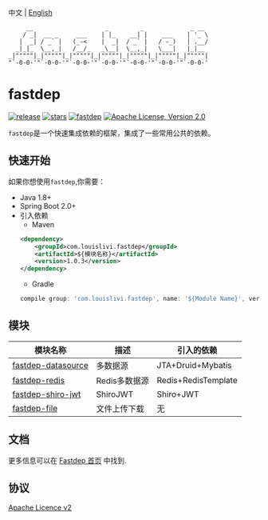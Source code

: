 中文 | [English](./README-EN.md)
```
     __                    _         _             _ __  
    / _|  __ _     ___    | |_    __| |    ___    | '_ \ 
   |  _| / _` |   (_-<    |  _|  / _` |   / -_)   | .__/ 
  _|_|_  \__,_|   /__/_   _\__|  \__,_|   \___|   |_|__  
_|"""""|_|"""""|_|"""""|_|"""""|_|"""""|_|"""""|_|"""""| 
"`-0-0-'"`-0-0-'"`-0-0-'"`-0-0-'"`-0-0-'"`-0-0-'"`-0-0-' 
```
fastdep
============
[![release](https://img.shields.io/github/release/louislivi/fastdep.svg?style=popout-square)](https://github.com/louislivi/fastdep/releases)
[![stars](https://img.shields.io/github/stars/louislivi/fastdep.svg?style=popout-square)](https://github.com/louislivi/fastdep/stargazers)
[![fastdep](https://img.shields.io/badge/fastdep-%F0%9F%92%97-pink.svg?style=popout-square)](https://github.com/louislivi/fastdep)
[![Apache License, Version 2.0](https://img.shields.io/github/license/apache/maven.svg?label=License)][license]

`fastdep`是一个快速集成依赖的框架，集成了一些常用公共的依赖。

快速开始
-------
如果你想使用`fastdep`,你需要：
- Java 1.8+
- Spring Boot 2.0+
- 引入依赖
    - Maven
    ```xml
    <dependency>
        <groupId>com.louislivi.fastdep</groupId>
        <artifactId>${模块名称}</artifactId>
        <version>1.0.3</version>
    </dependency>
    ```
    - Gradle
    ```groovy
    compile group: 'com.louislivi.fastdep', name: '${Module Name}', version: '1.0.3'
    ```
  
模块
-------
|  模块名称  |  描述  | 引入的依赖 |
| ------------ | ------------- | ------------------ |
| [fastdep-datasource](https://fastdep.louislivi.com/#/module/fastdep-datasource)   | 多数据源 | JTA+Druid+Mybatis |
| [fastdep-redis](https://fastdep.louislivi.com/#/module/fastdep-redis)   | Redis多数据源  | Redis+RedisTemplate |
| [fastdep-shiro-jwt](https://fastdep.louislivi.com/#/module/fastdep-shiro-jwt)   | ShiroJWT  | Shiro+JWT |
| [fastdep-file](https://fastdep.louislivi.com/#/module/fastdep-file)   | 文件上传下载  | 无 |

文档
-------

更多信息可以在 [Fastdep 首页][home] 中找到.

协议
-------
[Apache Licence v2][license]


[home]: https://fastdep.louislivi.com/
[license]: https://www.apache.org/licenses/LICENSE-2.0
[releases]: https://github.com/louislivi/fastdep/releases
